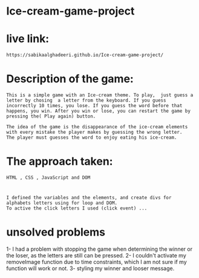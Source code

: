 # Ice-cream-game-project

# live link: 
    https://sabikaalghadeeri.github.io/Ice-cream-game-project/

# Description of the game:
    This is a simple game with an Ice-cream theme. To play,  just guess a letter by chosing  a letter from the keyboard. If you guess incorrectly 10 times, you lose. If you guess the word before that happens, you win. After you win or lose, you can restart the game by pressing the( Play again) button.

    The idea of the game is the disappearance of the ice-cream elements with every mistake the player makes by guessing the wrong letter.
    The player must guesses the word to enjoy eating his ice-cream.

# The approach taken:
    HTML , CSS , JavaScript and DOM

# 
    I defined the variables and the elements, and create divs for alphabets letters using for loop and DOM.
    To active the click letters I used (click event) ... 


# unsolved problems
1- I had a problem with stopping the game when determining the winner or the loser, as the letters are still can be pressed.
2- I couldn't activate my removeImage function due to time constraints, which I am not sure if my function will work or not.
3- styling my winner and looser message.


